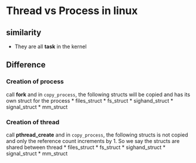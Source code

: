 # Thread vs Process in linux
## similarity
* They are all **task** in the kernel

## Difference
### Creation of process
call **fork** and in `copy_process`, the following structs will be copied and has its own struct for the process
    * files_struct
    * fs_struct
    * sighand_struct
    * signal_struct
    * mm_struct

### Creation of thread
call **pthread_create** and in `copy_process`, the following structs is not copied and only the reference count increments by 1. So we say the structs are shared between thread 
    * files_struct
    * fs_struct
    * sighand_struct
    * signal_struct
    * mm_struct